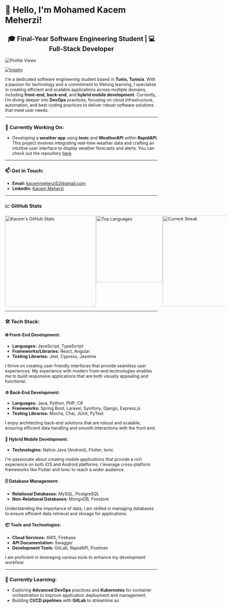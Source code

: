 
# 👋 Hello, I'm Mohamed Kacem Meherzi!

<div style="text-align: center;">
    <h2>🎓 Final-Year Software Engineering Student | 💻 Full-Stack Developer</h2>
</div>

![Profile Views](https://komarev.com/ghpvc/?username=Kacemmeherzi&color=blue)

[![trophy](https://github-profile-trophy.vercel.app/?username=Kacemmeherzi&theme=onedark)](https://github.com/ryo-ma/github-profile-trophy)

I'm a dedicated software engineering student based in **Tunis, Tunisia**. With a passion for technology and a commitment to lifelong learning, I specialize in creating efficient and scalable applications across multiple domains, including **front-end**, **back-end**, and **hybrid mobile development**. Currently, I’m diving deeper into **DevOps** practices, focusing on cloud infrastructure, automation, and best coding practices to deliver robust software solutions that meet user needs.

---

### 🔨 Currently Working On:
- Developing a **weather app** using **Ionic** and **WeatherAPI** within **RapidAPI**. This project involves integrating real-time weather data and crafting an intuitive user interface to display weather forecasts and alerts. You can check out the repository [here](https://github.com/Kacemmeherzi/WeatherApp).

---

### 📫 Get in Touch:
- **Email:** [kacemmeherzi52@gmail.com](mailto:kacemmeherzi52@gmail.com)
- **LinkedIn:** [Kacem Meherzi](https://www.linkedin.com/in/kacem-meherzi-305217187/)
---

### 📈 GitHub Stats
<div style="display: flex; justify-content: space-around;">
    <img src="https://github-readme-stats.vercel.app/api?username=Kacemmeherzi&show_icons=true&theme=dark" alt="Kacem's GitHub Stats" style="width: 300px;" />
    <img src="https://github-readme-stats.vercel.app/api/top-langs/?username=Kacemmeherzi&layout=compact&theme=dark" alt="Top Languages" style="width: 220px;" />
    <img src="https://github-readme-streak-stats.herokuapp.com/?user=Kacemmeherzi&theme=dark" alt="Current Streak" style="width: 300px;" />
</div>

---

### 🛠 Tech Stack:

#### 🌐 Front-End Development:
- **Languages:** JavaScript, TypeScript
- **Frameworks/Libraries:** React, Angular
- **Testing Libraries:** Jest, Cypress, Jasmine

I thrive on creating user-friendly interfaces that provide seamless user experiences. My experience with modern front-end technologies enables me to build responsive applications that are both visually appealing and functional.

#### ⚙️ Back-End Development:
- **Languages:** Java, Python, PHP, C#
- **Frameworks:** Spring Boot, Laravel, Symfony, Django, Express.js
- **Testing Libraries:** Mocha, Chai, JUnit, PyTest

I enjoy architecting back-end solutions that are robust and scalable, ensuring efficient data handling and smooth interactions with the front end.

#### 📱 Hybrid Mobile Development:
- **Technologies:** Native Java (Android), Flutter, Ionic

I'm passionate about creating mobile applications that provide a rich experience on both iOS and Android platforms. I leverage cross-platform frameworks like Flutter and Ionic to reach a wider audience.

#### 🗄️ Database Management:
- **Relational Databases:** MySQL, PostgreSQL
- **Non-Relational Databases:** MongoDB, Firestore

Understanding the importance of data, I am skilled in managing databases to ensure efficient data retrieval and storage for applications.

#### 📦 Tools and Technologies:
- **Cloud Services:** AWS, Firebase
- **API Documentation:** Swagger
- **Development Tools:** GitLab, RapidAPI, Postman

I am proficient in leveraging various tools to enhance my development workflow

---

### 🚀 Currently Learning:
- Exploring **Advanced DevOps** practices and **Kubernetes** for container orchestration to improve application deployment and management.
- Building **CI/CD pipelines** with **GitLab** to streamline au
